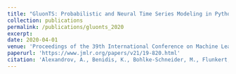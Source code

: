 ```yaml
---
title: "GluonTS: Probabilistic and Neural Time Series Modeling in Python"
collection: publications
permalink: /publications/gluonts_2020
excerpt:
date: 2020-04-01
venue: 'Proceedings of the 39th International Conference on Machine Learning (ICML)'
paperurl: 'https://www.jmlr.org/papers/v21/19-820.html'
citation: 'Alexandrov, A., Benidis, K., Bohlke-Schneider, M., Flunkert, V., Gasthaus, J., Januschowski, T., Maddix, D.C., Rangapuram, S., Salinas, D., Schulz, J., Stella, L., Türkmen, A.C., Wang, Y. (2020). &quot;GluonTS: Probabilistic and Neural Time Series Modeling in Python.&quot; <i>Journal of Machine Learning Research (JMLR)</i>. 21(116):1-6.'
---
```

